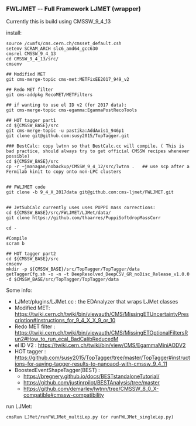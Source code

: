 ### FWLJMET -- Full Framework LJMET (wrapper)

Currently this is build using CMSSW_9_4_13

install:

	source /cvmfs/cms.cern.ch/cmsset_default.csh
	setenv SCRAM_ARCH slc6_amd64_gcc630
	cmsrel CMSSW_9_4_13
	cd CMSSW_9_4_13/src/
	cmsenv

	## Modified MET
	git cms-merge-topic cms-met:METFixEE2017_949_v2

	## Redo MET filter
	git cms-addpkg RecoMET/METFilters

	## if wanting to use el ID v2 (for 2017 data):
	git cms-merge-topic cms-egamma:EgammaPostRecoTools

	## HOT tagger part1
	cd ${CMSSW_BASE}/src
	git cms-merge-topic -u pastika:AddAxis1_946p1
	git clone git@github.com:susy2015/TopTagger.git

	### BestCalc: copy lwtnn so that BestCalc.cc will compile. ( This is bad practice, should always try to get official CMSSW recipes whenever possible)
	cd ${CMSSW_BASE}/src
	cp -r ~jmanagan/nobackup/CMSSW_9_4_12/src/lwtnn .   ## use scp after a Fermilab kinit to copy onto non-LPC clusters


	## FWLJMET code
	git clone -b 9_4_X_2017data git@github.com:cms-ljmet/FWLJMET.git


	## JetSubCalc currently uses uses PUPPI mass corrections:
	cd ${CMSSW_BASE}/src/FWLJMET/LJMet/data/
	git clone https://github.com/thaarres/PuppiSoftdropMassCorr

	cd -

	#Compile
	scram b

	## HOT tagger part2
	cd ${CMSSW_BASE}/src
	cmsenv
	mkdir -p ${CMSSW_BASE}/src/TopTagger/TopTagger/data
	getTaggerCfg.sh -o -n -t DeepResolved_DeepCSV_GR_noDisc_Release_v1.0.0 -d $CMSSW_BASE/src/TopTagger/TopTagger/data


Some info:

- LJMet/plugins/LJMet.cc : the EDAnalyzer that wraps LJMet classes
- Modified MET: https://twiki.cern.ch/twiki/bin/viewauth/CMS/MissingETUncertaintyPrescription#Instructions_for_9_4_X_X_9_or_10
- Redo MET filter : https://twiki.cern.ch/twiki/bin/viewauth/CMS/MissingETOptionalFiltersRun2#How_to_run_ecal_BadCalibReducedM
- el ID V2 : https://twiki.cern.ch/twiki/bin/view/CMS/EgammaMiniAODV2
- HOT tagger : https://github.com/susy2015/TopTagger/tree/master/TopTagger#instructions-for-saving-tagger-results-to-nanoaod-with-cmssw_9_4_11
- BoostedEventShapeTagger(BEST) :
     - https://bregnery.github.io/docs/BESTstandaloneTutorial/
     - https://github.com/justinrpilot/BESTAnalysis/tree/master
     - https://github.com/demarley/lwtnn/tree/CMSSW_8_0_X-compatible#cmssw-compatibility


run LJMet:

    cmsRun LJMet/runFWLJMet_multiLep.py (or runFWLJMet_singleLep.py)
